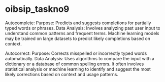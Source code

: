 # oibsip_taskno9
Autocomplete:
Purpose: Predicts and suggests completions for partially typed words or phrases.
Data Analysis: Involves analyzing past user input to understand common patterns and frequent terms. Machine learning models may be trained on large datasets to predict likely completions based on context.

Autocorrect:
Purpose: Corrects misspelled or incorrectly typed words automatically.
Data Analysis: Uses algorithms to compare the input with a dictionary or a database of common spelling errors. It often involves statistical analysis or machine learning to identify and suggest the most likely corrections based on context and usage patterns.

